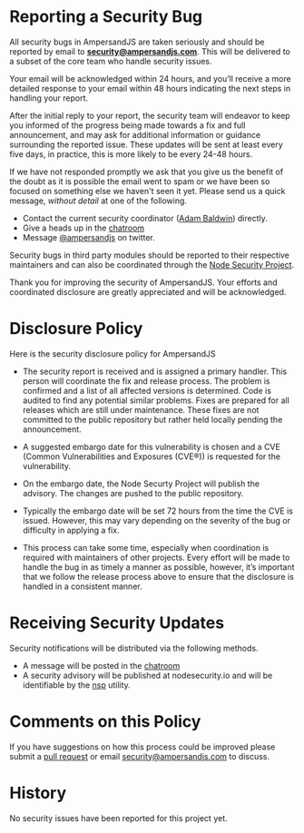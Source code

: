 
# Reporting a Security Bug
      
All security bugs in AmpersandJS are taken seriously and should be reported by email to **[security@ampersandjs.com](mailto:security@ampersandjs.com)**. This will be delivered to a subset of the core team who handle security issues.

Your email will be acknowledged within 24 hours, and you’ll receive a more detailed response to your email within 48 hours indicating the next steps in handling your report.

After the initial reply to your report, the security team will endeavor to keep you informed of the progress being made towards a fix and full announcement, and may ask for additional information or guidance surrounding the reported issue. These updates will be sent at least every five days, in practice, this is more likely to be every 24-48 hours.

If we have not responded promptly we ask that you give us the benefit of the doubt as it is possible the email went to spam or we have been so focused on something else we haven't seen it yet.  Please send us a quick message, *without detail* at one of the following.

- Contact the current security coordinator ([Adam Baldwin](mailto:baldwin@andyet.net)) directly.
- Give a heads up in the [chatroom](https://gitter.im/AmpersandJS/AmpersandJS)
- Message [@ampersandjs](https://twitter.com/ampersandjs) on twitter.

Security bugs in third party modules should be reported to their respective maintainers and can also be coordinated through the [Node Security Project](https://nodesecurity.io).

Thank you for improving the security of AmpersandJS. Your efforts and coordinated disclosure are greatly appreciated and will be acknowledged.


# Disclosure Policy

Here is the security disclosure policy for AmpersandJS

- The security report is received and is assigned a primary handler. This person will coordinate the fix and release process. The problem is confirmed and a list of all affected versions is determined. Code is audited to find any potential similar problems. Fixes are prepared for all releases which are still under maintenance. These fixes are not committed to the public repository but rather held locally pending the announcement.

- A suggested embargo date for this vulnerability is chosen and a CVE (Common Vulnerabilities and  Exposures (CVE®)) is requested for the vulnerability.

- On the embargo date, the Node Securty Project will publish the advisory. The changes are pushed to the public repository. 

- Typically the embargo date will be set 72 hours from the time the CVE is issued. However, this may vary depending on the severity of the bug or difficulty in applying a fix.

- This process can take some time, especially when coordination is required with maintainers of other projects. Every effort will be made to handle the bug in as timely a manner as possible, however, it’s important that we follow the release process above to ensure that the disclosure is handled in a consistent manner.


# Receiving Security Updates

Security notifications will be distributed via the following methods.

- A message will be posted in the [chatroom](https://gitter.im/AmpersandJS/AmpersandJS)
- A security advisory will be published at nodesecurity.io and will be identifiable by the [nsp](https://www.npmjs.org/package/nsp) utility.

# Comments on this Policy

If you have suggestions on how this process could be improved please submit a [pull request](https://github.com/AmpersandJS/ampersandjs.com) or email [security@ampersandjs.com](mailto:security@ampersandjs.com) to discuss.


# History

No security issues have been reported for this project yet.
